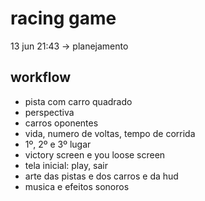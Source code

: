 # racing game

13 jun 21:43 -> planejamento

## workflow
- pista com carro quadrado
- perspectiva
- carros oponentes
- vida, numero de voltas, tempo de corrida
- 1º, 2º e 3º lugar
- victory screen e you loose screen
- tela inicial: play, sair
- arte das pistas e dos carros e da hud
- musica e efeitos sonoros